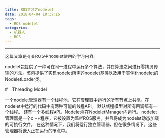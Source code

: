 ```yaml
---
title: ROS学习之nodelet
date: 2018-04-04 10:37:16
tags:
  - ROS nodelet
categories: 
  - 机器人
  - ROS
---
```


-----

这篇文章是有关ROS中nodelet使用的学习内容。

<!--more--->

nodelet包提供了一种可在同一进程中运行多个算法，并在算法之间进行零拷贝传输的方法。该包提供了实现nodelet所需的nodelet基类以及用于实例化nodelet的NodeletLoader类。

#　Threading Model

一个nodelet管理器有一个线程池，它在管理器中运行的所有节点上共享。在nodelet中运行的代码中有两种可能的线程API。 默认线程模型对所有回调都有一个线程。 还有一个多线程API。Nodelet将在NodeletManager内运行。 nodelet管理器是一个c ++程序，它被设置为监听ROS服务，并且将成为nodelet动态加载的可执行文件。 在这种情况下，我们将运行独立管理器，但在很多情况下，这些管理器将嵌入正在运行的节点中。